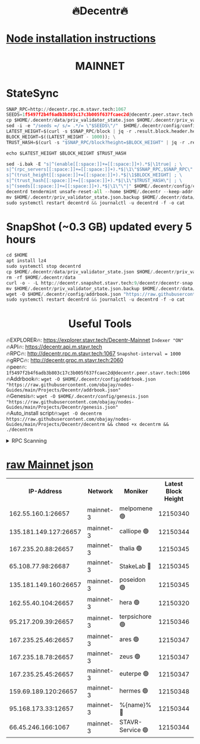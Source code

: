<h1 align="center"> 🔥Decentr🔥</h1>

[Node installation instructions](https://github.com/obajay/nodes-Guides/tree/main/Projects/Decentr)
=
<h1 align="center"> MAINNET</h1>

# StateSync
```python
SNAP_RPC=http://decentr.rpc.m.stavr.tech:1067
SEEDS=1f5497f2b4f6adb3b803c17c3b005f637fcaec2d@decentr.peer.stavr.tech:1066
cp $HOME/.decentr/data/priv_validator_state.json $HOME/.decentr/priv_validator_state.json.backup
sed -i -e "/seeds =/ s/= .*/= \"$SEEDS\"/"  $HOME/.decentr/config/config.toml
LATEST_HEIGHT=$(curl -s $SNAP_RPC/block | jq -r .result.block.header.height); \
BLOCK_HEIGHT=$((LATEST_HEIGHT - 1000)); \
TRUST_HASH=$(curl -s "$SNAP_RPC/block?height=$BLOCK_HEIGHT" | jq -r .result.block_id.hash)

echo $LATEST_HEIGHT $BLOCK_HEIGHT $TRUST_HASH

sed -i.bak -E "s|^(enable[[:space:]]+=[[:space:]]+).*$|\1true| ; \
s|^(rpc_servers[[:space:]]+=[[:space:]]+).*$|\1\"$SNAP_RPC,$SNAP_RPC\"| ; \
s|^(trust_height[[:space:]]+=[[:space:]]+).*$|\1$BLOCK_HEIGHT| ; \
s|^(trust_hash[[:space:]]+=[[:space:]]+).*$|\1\"$TRUST_HASH\"| ; \
s|^(seeds[[:space:]]+=[[:space:]]+).*$|\1\"\"|" $HOME/.decentr/config/config.toml
decentrd tendermint unsafe-reset-all --home $HOME/.decentr --keep-addr-book
mv $HOME/.decentr/priv_validator_state.json.backup $HOME/.decentr/data/priv_validator_state.json
sudo systemctl restart decentrd && journalctl -u decentrd -f -o cat
```
# SnapShot (~0.3 GB) updated every 5 hours
```python
cd $HOME
apt install lz4
sudo systemctl stop decentrd
cp $HOME/.decentr/data/priv_validator_state.json $HOME/.decentr/priv_validator_state.json.backup
rm -rf $HOME/.decentr/data
curl -o - -L http://decentr.snapshot.stavr.tech:9/decentr/decentr-snap.tar.lz4 | lz4 -c -d - | tar -x -C $HOME/.decentr --strip-components 2
mv $HOME/.decentr/priv_validator_state.json.backup $HOME/.decentr/data/priv_validator_state.json
wget -O $HOME/.decentr/config/addrbook.json "https://raw.githubusercontent.com/obajay/nodes-Guides/main/Projects/Decentr/addrbook.json"
sudo systemctl restart decentrd && journalctl -u decentrd -f -o cat
```

 <h1 align="center"> Useful Tools</h1>

🔥EXPLORER🔥:     https://explorer.stavr.tech/Decentr-Mainnet        `Indexer "ON"` \
🔥API🔥:          https://decentr.api.m.stavr.tech \
🔥RPC🔥:          http://decentr.rpc.m.stavr.tech:1067              `Snapshot-interval = 1000` \
🔥gRPC🔥:         http://decentr.grpc.m.stavr.tech:2060 \
🔥peer🔥:         `1f5497f2b4f6adb3b803c17c3b005f637fcaec2d@decentr.peer.stavr.tech:1066` \
🔥Addrbook🔥:  `wget -O $HOME/.decentr/config/addrbook.json "https://raw.githubusercontent.com/obajay/nodes-Guides/main/Projects/Decentr/addrbook.json"` \
🔥Genesis🔥:  `wget -O $HOME/.decentr/config/genesis.json "https://raw.githubusercontent.com/obajay/nodes-Guides/main/Projects/Decentr/genesis.json"` \
🔥Auto_install script🔥:`wget -O decentrm https://raw.githubusercontent.com/obajay/nodes-Guides/main/Projects/Decentr/decentrm && chmod +x decentrm && ./decentrm`

<details>
<summary>RPC Scanning</summary>

<h2 align="center"> We scan nodes in real time every 4 hours. And we provide the final result of RPC endpoints.
We cannot influence the operation of these nodes in any way. </h2>


```python
If Voting Power is higher than 0 --> then the Node is a validator of the network and may be subject to attack and be a potential threat to the chain.
```
```python
We marked such validators with a red symbol
```

</details>

[raw Mainnet json](https://rpc-check.decentrm.stavr.tech/decentrm/rpc-decentrm-result.json)
=



<table><tr><th>IP-Address</th><th>Network</th><th>Moniker</th><th>Latest Block Height</th><th>Earliest Block Height</th><th>Catching Up</th><th>Tx Index</th><th>Voting Power</th><th>Scan Time</th></tr><tr><td>162.55.160.1:26657</td><td>mainnet-3</td><td>melpomene 🟢</td><td>12150340</td><td>1688950</td><td>False</td><td>on</td><td>0</td><td>2023-12-27T03:56:12.251766199UTC</td></tr><tr><td>135.181.149.127:26657</td><td>mainnet-3</td><td>calliope 🟢</td><td>12150344</td><td>1688950</td><td>False</td><td>on</td><td>0</td><td>2023-12-27T03:56:14.684675450UTC</td></tr><tr><td>167.235.20.88:26657</td><td>mainnet-3</td><td>thalia 🟢</td><td>12150345</td><td>1688950</td><td>False</td><td>on</td><td>0</td><td>2023-12-27T03:56:20.153869740UTC</td></tr><tr><td>65.108.77.98:26687</td><td>mainnet-3</td><td>StakeLab 🔴</td><td>12150345</td><td>1688950</td><td>False</td><td>on</td><td>5389033</td><td>2023-12-27T03:56:20.548555509UTC</td></tr><tr><td>135.181.149.160:26657</td><td>mainnet-3</td><td>poseidon 🟢</td><td>12150345</td><td>1688950</td><td>False</td><td>on</td><td>0</td><td>2023-12-27T03:56:23.234666638UTC</td></tr><tr><td>162.55.40.104:26657</td><td>mainnet-3</td><td>hera 🟢</td><td>12150320</td><td>1688950</td><td>False</td><td>on</td><td>0</td><td>2023-12-27T03:56:25.677874539UTC</td></tr><tr><td>95.217.209.39:26657</td><td>mainnet-3</td><td>terpsichore 🟢</td><td>12150346</td><td>1688950</td><td>False</td><td>on</td><td>0</td><td>2023-12-27T03:56:28.176592978UTC</td></tr><tr><td>167.235.25.46:26657</td><td>mainnet-3</td><td>ares 🟢</td><td>12150347</td><td>1688950</td><td>False</td><td>on</td><td>0</td><td>2023-12-27T03:56:30.441383799UTC</td></tr><tr><td>167.235.18.78:26657</td><td>mainnet-3</td><td>zeus 🟢</td><td>12150347</td><td>1688950</td><td>False</td><td>on</td><td>0</td><td>2023-12-27T03:56:32.840715120UTC</td></tr><tr><td>167.235.25.45:26657</td><td>mainnet-3</td><td>euterpe 🟢</td><td>12150347</td><td>1688950</td><td>False</td><td>on</td><td>0</td><td>2023-12-27T03:56:35.125414817UTC</td></tr><tr><td>159.69.189.120:26657</td><td>mainnet-3</td><td>hermes 🟢</td><td>12150348</td><td>1688950</td><td>False</td><td>on</td><td>0</td><td>2023-12-27T03:56:35.388175034UTC</td></tr><tr><td>95.168.173.33:12657</td><td>mainnet-3</td><td>%{name}% 🔴</td><td>12150344</td><td>8964001</td><td>False</td><td>on</td><td>4173685</td><td>2023-12-27T03:56:15.783287128UTC</td></tr><tr><td>66.45.246.166:1067</td><td>mainnet-3</td><td>STAVR-Service 🟢</td><td>12150344</td><td>12149001</td><td>False</td><td>on</td><td>0</td><td>2023-12-27T03:56:15.271584135UTC</td></tr></table>